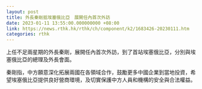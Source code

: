 ```yaml
---
layout: post
title: 外長秦剛抵埃塞俄比亞　展開任內首次外訪
date: 2023-01-11 13:55:00.000000000 +08:00
link: https://news.rthk.hk/rthk/ch/component/k2/1683426-20230111.htm
categories: rthk
---
```


上任不足兩星期的外長秦剛，展開任內首次外訪，到了首站埃塞俄比亞，分別與埃塞俄比亞的總理及外長會面。

秦剛指，中方願意深化拓展兩國在各領域合作，鼓勵更多中國企業到當地投資，希望埃塞俄比亞提供良好營商環境，及切實保護中方人員和機構的安全與合法權益。
